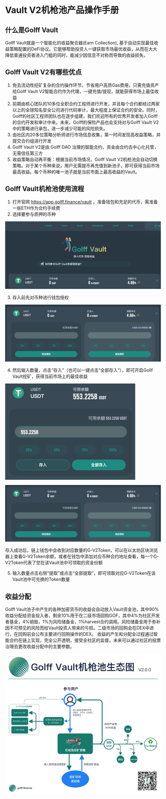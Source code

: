 # Vault V2机枪池产品操作手册

## 什么是Golff Vault

Golff Vault就是一个智能化的收益聚合器(Earn Collection), 基于自动实现最佳收益策略配置的DeFi协议。它能够帮助投资人一键获取市场最优收益，从而在大大降低普通投资者进入门槛的同时，能减少因信息不对称而导致的收益损失。

## Golff Vault V2有哪些优点

1. 免去流动性挖矿复杂的合约操作环节，节省用户高昂Gas费用，只需充值资产给Gollf Vault V2智能合约作为代理，一键充值/提现，就能获得市场上最佳收益
2. 前期由核心团队的10多位全职合约工程师进行开发，并且每个合约都经过两家以上的全球知名安全公司进行代码审计，最大程度上保证合约的安全。同时，Golff的社区工程师团队也在逐步组建，我们欢迎所有的优秀开发者加入Golff的合约开发和审计中来。未来，Golff的保险产品也会支持对与Golff Vault V2中的策略进行承包，进一步减少可能的风险损失。
3. 由社区内20多位策略分析师进行市场信息收集，第一时间发现高收益策略，并提交合约组进行开发
4. Golff Vault V2是由 Golff DAO 治理的智能合约，资金由合约去中心化托管，无需信任第三方
5. 收益策略自动再平衡：根据当前市场情况，Golff Vault V2机枪池会自动切换策略。对于某个币种来说，用户无需提币再充值到新池子，即可获得当前市场最高收益。每个币种的唯一池子就是当前市面上最高收益的Vault。

## Golff Vault机枪池使用流程
1. 打开官网 https://app.golff.finance/vault ，准备钱包和充足的代币，需准备一些ETH作为合约手续费
2. 选择要参与质押的币种

![image](images/VaultV2/1.png)

3. 存入前先对币种进行钱包授权

![image](images/VaultV2/2.png)

4. 然后输入数量，点击“存入”（也可以一键点击“全部存入”），即可开启Gollf Vault挖矿，获得当前市场上的最佳收益

![image](images/VaultV2/3.png)

![image](images/VaultV2/4.png)

存入成功后，链上钱包中会收到对应数量的G-V2Token，可以在以太坊区块浏览器上查看G-V2Token余额，或者在钱包中添加对应币种合约地址查看，每一个G-V2Token代表了您在该Vault池中可领取的资金份额

5. 输入数量点击右侧“提取”或点击“全部提取”，即可领取对应G-V2Token在该Vault池中可兑换的Token数量

## 收益分配

Golff Vault池子中产生的各种加密货币的收益会自动放入Vault资金池，其中90%收益分配给资金投入者，剩余10%用于在二级市场回购GOF，其中4%为社区开发者基金，4%销毁，1%为风险储备金，1%harvest合约调用。风险储备金用于弥补因不可预见的风险而给Vault投资人带来的亏损。二级市场的回购会在DEX中进行，在回购前会公布主要进行回购操作的DEX。
收益的产生和分配全过程通过智能合约在链上实现，完全公开透明，接受全社区的监督。未来可以通过社区的投票治理去更改收益分配中的主要参数。

![image](images/VaultV2/5.png)